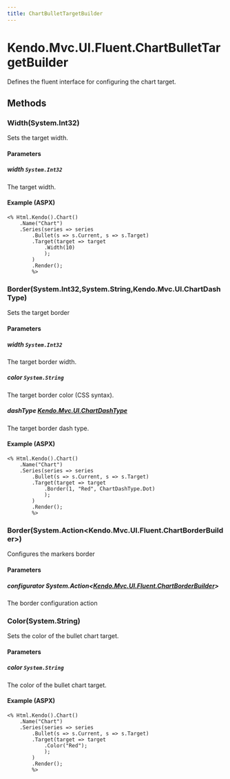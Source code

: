 ```yaml
---
title: ChartBulletTargetBuilder
---
```


# Kendo.Mvc.UI.Fluent.ChartBulletTargetBuilder
Defines the fluent interface for configuring the chart target.




## Methods


### Width(System.Int32)
Sets the target width.


#### Parameters

##### width `System.Int32`
The target width.




#### Example (ASPX)
    <% Html.Kendo().Chart()
        .Name("Chart")
        .Series(series => series
            .Bullet(s => s.Current, s => s.Target)
            .Target(target => target
                .Width(10)
                );
            )
            .Render();
            %>


### Border(System.Int32,System.String,Kendo.Mvc.UI.ChartDashType)
Sets the target border


#### Parameters

##### width `System.Int32`
The target border width.

##### color `System.String`
The target border color (CSS syntax).

##### dashType [Kendo.Mvc.UI.ChartDashType](/api/aspnet-mvc/Kendo.Mvc.UI/ChartDashType)
The target border dash type.




#### Example (ASPX)
    <% Html.Kendo().Chart()
        .Name("Chart")
        .Series(series => series
            .Bullet(s => s.Current, s => s.Target)
            .Target(target => target
                .Border(1, "Red", ChartDashType.Dot)
                );
            )
            .Render();
            %>


### Border(System.Action\<Kendo.Mvc.UI.Fluent.ChartBorderBuilder\>)
Configures the markers border


#### Parameters

##### configurator System.Action<[Kendo.Mvc.UI.Fluent.ChartBorderBuilder](/api/aspnet-mvc/Kendo.Mvc.UI.Fluent/ChartBorderBuilder)>
The border configuration action





### Color(System.String)
Sets the color of the bullet chart target.


#### Parameters

##### color `System.String`
The color of the bullet chart target.




#### Example (ASPX)
    <% Html.Kendo().Chart()
        .Name("Chart")
        .Series(series => series
            .Bullet(s => s.Current, s => s.Target)
            .Target(target => target
                .Color("Red");
                );
            )
            .Render();
            %>



